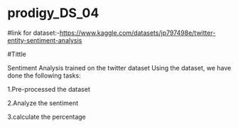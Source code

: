 # prodigy_DS_04
#link for dataset:-https://www.kaggle.com/datasets/jp797498e/twitter-entity-sentiment-analysis

#Tittle

Sentiment Analysis trained on the twitter dataset
Using the dataset, we have done the following tasks:

1.Pre-processed the dataset

2.Analyze the sentiment

3.calculate the percentage

